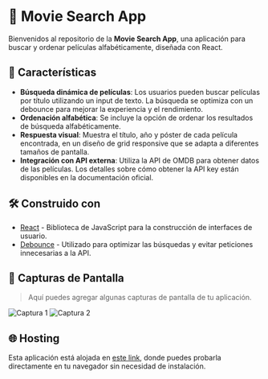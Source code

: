 # 🎥 Movie Search App

Bienvenidos al repositorio de la **Movie Search App**, una aplicación para buscar y ordenar películas alfabéticamente, diseñada con React.

## 🚀 Características

- **Búsqueda dinámica de películas**: Los usuarios pueden buscar películas por título utilizando un input de texto. La búsqueda se optimiza con un debounce para mejorar la experiencia y el rendimiento.
- **Ordenación alfabética**: Se incluye la opción de ordenar los resultados de búsqueda alfabéticamente.
- **Respuesta visual**: Muestra el título, año y póster de cada película encontrada, en un diseño de grid responsive que se adapta a diferentes tamaños de pantalla.
- **Integración con API externa**: Utiliza la API de OMDB para obtener datos de las películas. Los detalles sobre cómo obtener la API key están disponibles en la documentación oficial.

## 🛠️ Construido con

- [React](https://es.reactjs.org/) - Biblioteca de JavaScript para la construcción de interfaces de usuario.
- [Debounce](https://www.npmjs.com/package/just-debounce-it) - Utilizado para optimizar las búsquedas y evitar peticiones innecesarias a la API.

## 📸 Capturas de Pantalla

> Aquí puedes agregar algunas capturas de pantalla de tu aplicación.

![Captura 1](https://github.com/DivorcedLance/movie-search-app/assets/104219610/2e17a791-43a6-4051-8dea-7510b400e3a5)
![Captura 2](https://github.com/DivorcedLance/movie-search-app/assets/104219610/c3fd8563-9cdd-42a8-9220-94ab4db2661b)

## 🌐 Hosting

Esta aplicación está alojada en [este link](https://divorcedlance.github.io/movie-search-app/), donde puedes probarla directamente en tu navegador sin necesidad de instalación.
